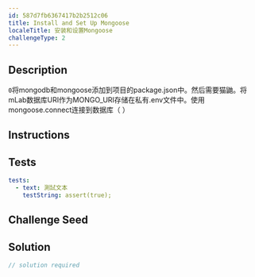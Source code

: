```yaml
---
id: 587d7fb6367417b2b2512c06
title: Install and Set Up Mongoose
localeTitle: 安装和设置Mongoose
challengeType: 2
---
```


## Description
<section id='description'> <code>0</code>将mongodb和mongoose添加到项目的package.json中。然后需要猫鼬。将mLab数据库URI作为MONGO_URI存储在私有.env文件中。使用mongoose.connect连接到数据库（ <Your URI> ） 
</section>

## Instructions
<section id='instructions'> 

</section>

## Tests
<section id='tests'>

```yml
tests:
  - text: 測試文本
    testString: assert(true);

```

</section>

## Challenge Seed
<section id='challengeSeed'>

</section>

## Solution
<section id='solution'>

```js
// solution required
```
</section>
